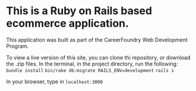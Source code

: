 # This is a Ruby on Rails based ecommerce application.

This application was built as part of the CareerFoundry Web Development Program.

To view a live version of this site, you can clone thi repository, or download the .zip files. In the terminal, in the project directory, run the following:
`bundle install`
`bin/rake db:migrate RAILS_ENV=development`
`rails s`

In your browser, type in `localhost:3000`